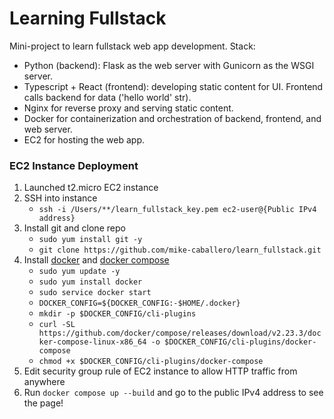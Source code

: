 # Learning Fullstack

Mini-project to learn fullstack web app development. Stack:

- Python (backend): Flask as the web server with Gunicorn as the WSGI server.
- Typescript + React (frontend): developing static content for UI. Frontend calls backend for data ('hello world' str).
- Nginx for reverse proxy and serving static content.
- Docker for containerization and orchestration of backend, frontend, and web server.
- EC2 for hosting the web app.

### EC2 Instance Deployment
1. Launched t2.micro EC2 instance
2. SSH into instance
    - `ssh -i /Users/**/learn_fullstack_key.pem ec2-user@{Public IPv4 address}`
3. Install git and clone repo
    - `sudo yum install git -y`
    - `git clone https://github.com/mike-caballero/learn_fullstack.git`
4. Install [docker](https://docs.aws.amazon.com/AmazonECS/latest/developerguide/create-container-image.html) and [docker compose](https://docs.docker.com/compose/install/linux/#install-using-the-repository)
    - `sudo yum update -y`
    - `sudo yum install docker`
    - `sudo service docker start`
    - `DOCKER_CONFIG=${DOCKER_CONFIG:-$HOME/.docker}`
    - `mkdir -p $DOCKER_CONFIG/cli-plugins`
    - `curl -SL https://github.com/docker/compose/releases/download/v2.23.3/docker-compose-linux-x86_64 -o $DOCKER_CONFIG/cli-plugins/docker-compose`
    - `chmod +x $DOCKER_CONFIG/cli-plugins/docker-compose`
5. Edit security group rule of EC2 instance to allow HTTP traffic from anywhere
6. Run `docker compose up --build` and go to the public IPv4 address to see the page!